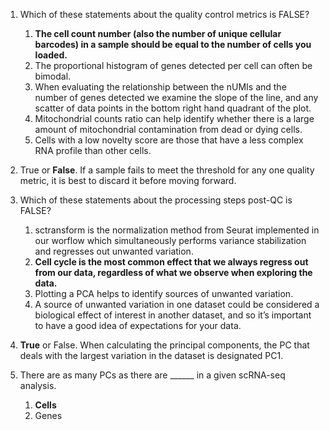 
1. Which of these statements about the quality control metrics is FALSE?
    1. **The cell count number (also the number of unique cellular barcodes) in a sample should be equal to the number of cells you loaded.**
    1. The proportional histogram of genes detected per cell can often be bimodal.
    1. When evaluating the relationship between the nUMIs and the number of genes detected we examine the slope of the line, and any scatter of data points in the bottom right hand quadrant of the plot.
    1. Mitochondrial counts ratio can help identify whether there is a large amount of mitochondrial contamination from dead or dying cells.
    1. Cells with a low novelty score are those that have a less complex RNA profile than other cells. 

1. True or **False**. If a sample fails to meet the threshold for any one quality metric, it is best to discard it before moving forward.

1. Which of these statements about the processing steps post-QC is FALSE? 
    1. sctransform is the normalization method from Seurat implemented in our worflow which simultaneously performs variance stabilization and regresses out unwanted variation.
    1. **Cell cycle is the most common effect that we always regress out from our data, regardless of what we observe when exploring the data.**
    1. Plotting a PCA helps to identify sources of unwanted variation.
    1. A source of unwanted variation in one dataset could be considered a biological effect of interest in another dataset, and so it’s important to have a good idea of expectations for your data.

1. **True** or False. When calculating the principal components, the PC that deals with the largest variation in the dataset is designated PC1.

1. There are as many PCs as there are ______ in a given scRNA-seq analysis.
    1. **Cells**
    2. Genes
